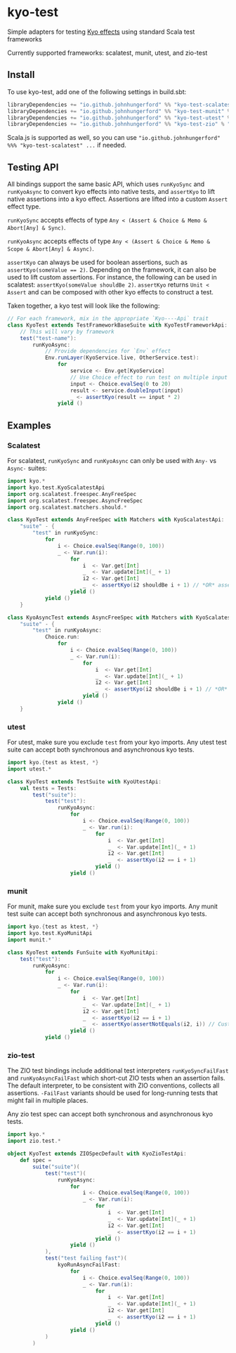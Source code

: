 # kyo-test

Simple adapters for testing [Kyo effects](https://getkyo.io/) using standard Scala test frameworks

Currently supported frameworks: scalatest, munit, utest, and zio-test

## Install

To use kyo-test, add one of the following settings in build.sbt:

```sbt
libraryDependencies += "io.github.johnhungerford" %% "kyo-test-scalatest" % "0.0.4" % Test
libraryDependencies += "io.github.johnhungerford" %% "kyo-test-munit" % "0.0.4" % Test
libraryDependencies += "io.github.johnhungerford" %% "kyo-test-utest" % "0.0.4" % Test
libraryDependencies += "io.github.johnhungerford" %% "kyo-test-zio" % "0.0.4" % Test
```

Scala.js is supported as well, so you can use `"io.github.johnhungerford" %%% "kyo-test-scalatest" ...` if needed.

## Testing API

All bindings support the same basic API, which uses `runKyoSync` and `runKyoAsync` to convert kyo effects into native tests, and `assertKyo` to lift native assertions into a kyo effect. Assertions are lifted into a custom `Assert` effect type. 

`runKyoSync` accepts effects of type `Any < (Assert & Choice & Memo & Abort[Any] & Sync)`.

`runKyoAsync` accepts effects of type `Any < (Assert & Choice & Memo & Scope & Abort[Any] & Async)`.

`assertKyo` can always be used for boolean assertions, such as `assertKyo(someValue == 2)`. Depending on the framework, it can also be used to lift custom assertions. For instance, the following can be used in scalatest: `assertKyo(someValue shouldBe 2)`. `assertKyo` returns `Unit < Assert` and can be composed with other kyo effects to construct a test.

Taken together, a kyo test will look like the following:

```scala
// For each framework, mix in the appropriate `Kyo----Api` trait
class KyoTest extends TestFrameworkBaseSuite with KyoTestFrameworkApi:
    // This will vary by framework
    test("test-name"):
        runKyoAsync:
            // Provide dependencies for `Env` effect
            Env.runLayer(KyoService.live, OtherService.test):
                for
                    service <- Env.get[KyoService]
                    // Use Choice effect to run test on multiple input values
                    input <- Choice.evalSeq(0 to 20)
                    result <- service.doubleInput(input)
                    _ <- assertKyo(result == input * 2)
                yield ()
```

## Examples

### Scalatest

For scalatest, `runKyoSync` and `runKyoAsync` can only be used with `Any-` vs `Async-` suites:

```scala
import kyo.*
import kyo.test.KyoScalatestApi
import org.scalatest.freespec.AnyFreeSpec
import org.scalatest.freespec.AsyncFreeSpec
import org.scalatest.matchers.should.*

class KyoTest extends AnyFreeSpec with Matchers with KyoScalatestApi:
    "suite" - {
        "test" in runKyoSync:
            for
                i <- Choice.evalSeq(Range(0, 100))
                _ <- Var.run(i):
                    for
                        i  <- Var.get[Int]
                        _  <- Var.update[Int](_ + 1)
                        i2 <- Var.get[Int]
                        _  <- assertKyo(i2 shouldBe i + 1) // *OR* assertKyo(i2 == i + 1)
                    yield ()
            yield ()
    }

class KyoAsyncTest extends AsyncFreeSpec with Matchers with KyoScalatestApi:
    "suite" - {
        "test" in runKyoAsync:
            Choice.run:
                for
                    i <- Choice.evalSeq(Range(0, 100))
                    _ <- Var.run(i):
                        for
                            i  <- Var.get[Int]
                            _  <- Var.update[Int](_ + 1)
                            i2 <- Var.get[Int]
                            _  <- assertKyo(i2 shouldBe i + 1) // *OR* assertKyo(i2 == i + 1)
                        yield ()
                yield ()
    }
```

### utest

For utest, make sure you exclude `test` from your kyo imports. Any utest test suite can accept both synchronous and asynchronous kyo tests.

```scala
import kyo.{test as ktest, *}
import utest.*

class KyoTest extends TestSuite with KyoUtestApi:
    val tests = Tests:
        test("suite"):
            test("test"):
                runKyoAsync:
                    for
                        i <- Choice.evalSeq(Range(0, 100))
                        _ <- Var.run(i):
                            for
                                i  <- Var.get[Int]
                                _  <- Var.update[Int](_ + 1)
                                i2 <- Var.get[Int]
                                _  <- assertKyo(i2 == i + 1)
                            yield ()
                    yield ()
```

### munit

For munit, make sure you exclude `test` from your kyo imports. Any munit test suite can accept both synchronous and asynchronous kyo tests.

```scala
import kyo.{test as ktest, *}
import kyo.test.KyoMunitApi
import munit.*

class KyoTest extends FunSuite with KyoMunitApi:
    test("test"):
        runKyoAsync:
            for
                i <- Choice.evalSeq(Range(0, 100))
                _ <- Var.run(i):
                    for
                        i  <- Var.get[Int]
                        _  <- Var.update[Int](_ + 1)
                        i2 <- Var.get[Int]
                        _  <- assertKyo(i2 == i + 1)
                        _  <- assertKyo(assertNotEquals(i2, i)) // Custom munit assertion
                    yield ()
            yield ()
```

### zio-test

The ZIO test bindings include additional test interpreters `runKyoSyncFailFast` and `runKyoAsyncFailFast` which short-cut ZIO tests when an assertion fails. The default interpreter, to be consistent with ZIO conventions, collects all assertions. `-FailFast` variants should be used for long-running tests that might fail in multiple places.

Any zio test spec can accept both synchronous and asynchronous kyo tests. 

```scala
import kyo.*
import zio.test.*

object KyoTest extends ZIOSpecDefault with KyoZioTestApi:
    def spec =
        suite("suite")(
            test("test")(
                runKyoAsync:
                    for
                        i <- Choice.evalSeq(Range(0, 100))
                        _ <- Var.run(i):
                            for
                                i  <- Var.get[Int]
                                _  <- Var.update[Int](_ + 1)
                                i2 <- Var.get[Int]
                                _  <- assertKyo(i2 == i + 1)
                            yield ()
                    yield ()
            ),
            test("test failing fast")(
                kyoRunAsyncFailFast:
                    for
                        i <- Choice.evalSeq(Range(0, 100))
                        _ <- Var.run(i):
                            for
                                i  <- Var.get[Int]
                                _  <- Var.update[Int](_ + 1)
                                i2 <- Var.get[Int]
                                _  <- assertKyo(i2 == i + 1)
                            yield ()
                    yield ()
            )
        )
```
